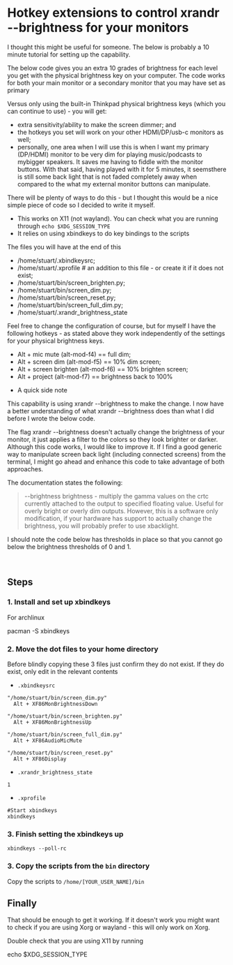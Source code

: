 # Hotkey extensions to control xrandr --brightness for your monitors

I thought this might be useful for someone. The below is probably a 10 minute tutorial for setting up the capability.

The below code gives you an extra 10 grades of brightness for each level you get with the physical brightness key on your computer. The code works for both your main monitor or a secondary monitor that you may have set as primary

Versus only using the built-in Thinkpad physical brightness keys (which you can continue to use) - you will get:

- extra sensitivity/ability to make the screen dimmer; and
- the hotkeys you set will work on your other HDMI/DP/usb-c monitors as well;
- personally, one area when I will use this is when I want my primary (DP/HDMI) monitor to be very dim for playing music/podcasts to mybigger speakers. It saves me having to fiddle with the monitor buttons. With that said, having played with it for 5 minutes, it seemsthere is still some back light that is not faded completely away when compared to the what my external monitor buttons can manipulate.

There will be plenty of ways to do this - but I thought this would be a nice simple piece of code so I decided to write it myself.

- This works on X11 (not wayland). You can check what you are running through `echo $XDG_SESSION_TYPE`
- It relies on using xbindkeys to do key bindings to the scripts

The files you will have at the end of this

- /home/stuart/.xbindkeysrc;
- /home/stuart/.xprofile # an addition to this file - or create it if it does not exist;
- /home/stuart/bin/screen_brighten.py;
- /home/stuart/bin/screen_dim.py;
- /home/stuart/bin/screen_reset.py;
- /home/stuart/bin/screen_full_dim.py;
- /home/stuart/.xrandr_brightness_state

Feel free to change the configuration of course, but for myself I have the following hotkeys - as stated above they work independently of the settings for your physical brightness keys.

- Alt + mic mute (alt-mod-f4) == full dim;
- Alt + screen dim (alt-mod-f5) == 10% dim screen;
- Alt + screen brighten (alt-mod-f6) == 10% brighten screen;
- Alt + project (alt-mod-f7) == brightness back to 100%

* A quick side note

This capability is using xrandr --brightness to make the change. I now have a better understanding of what xrandr --brightness does than what I did before I wrote the below code.

The flag xrandr --brightness doesn't actually change the brightness of your monitor, it just applies a filter to the colors so they look brighter or darker. Although this code works, I would like to improve it. If I find a good generic way to manipulate screen back light (including connected screens) from the terminal, I might go ahead and enhance this code to take advantage of both approaches.

The documentation states the following:

> --brightness brightness - multiply the gamma values on the crtc currently attached to the output to specified floating value. Useful for overly bright or overly dim outputs. However, this is a software only modification, if your hardware has support to actually change the brightness, you will probably prefer to use xbacklight.

I should note the code below has thresholds in place so that you cannot go below the brightness thresholds of 0 and 1.

​

## Steps

### 1. Install and set up xbindkeys

For archlinux

pacman -S xbindkeys

### 2. Move the dot files to your home directory

Before blindly copying these 3 files just confirm they do not exist. 
If they do exist, only edit in the relevant contents

- `.xbindkeysrc`

```
"/home/stuart/bin/screen_dim.py"
  Alt + XF86MonBrightnessDown

"/home/stuart/bin/screen_brighten.py"
  Alt + XF86MonBrightnessUp

"/home/stuart/bin/screen_full_dim.py"
  Alt + XF86AudioMicMute

"/home/stuart/bin/screen_reset.py"
  Alt + XF86Display
```

- `.xrandr_brightness_state`

```
1
```

- `.xprofile`

```
#Start xbindkeys
xbindkeys
```

### 3. Finish setting the xbindkeys up

`xbindkeys --poll-rc`

### 3. Copy the scripts from the `bin` directory

Copy the scripts to `/home/[YOUR_USER_NAME]/bin`

## Finally
That should be enough to get it working. If it doesn't work you might want to check if you are using Xorg or wayland - this will only work on Xorg.

Double check that you are using X11 by running

echo $XDG_SESSION_TYPE
